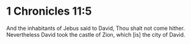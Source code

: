 # 1 Chronicles 11:5

And the inhabitants of Jebus said to David, Thou shalt not come hither. Nevertheless David took the castle of Zion, which [is] the city of David.
